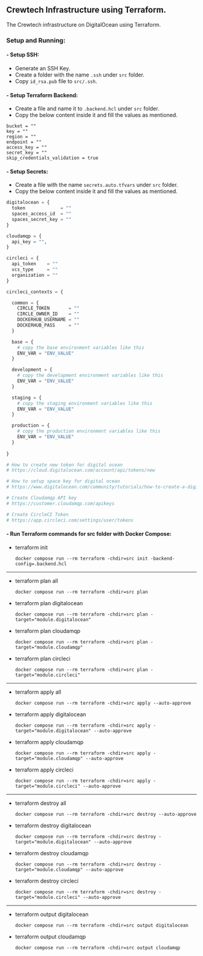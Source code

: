 ## Crewtech Infrastructure using Terraform.

The Crewtech infrastructure on DigitalOcean using Terraform.

### Setup and Running:

#### - Setup SSH:

- Generate an SSH Key.
- Create a folder with the name `.ssh` under `src` folder.
- Copy `id_rsa.pub` file to `src/.ssh`.

#### - Setup Terraform Backend:

- Create a file and name it to `.backend.hcl` under `src` folder.
- Copy the below content inside it and fill the values as mentioned.

```hcl
bucket = ""
key = ""
region = ""
endpoint = ""
access_key = ""
secret_key = ""
skip_credentials_validation = true
```

#### - Setup Secrets:

- Create a file with the name `secrets.auto.tfvars` under `src` folder.
- Copy the below content inside it and fill the values as mentioned.

```terraform
digitalocean = {
  token             = ""
  spaces_access_id  = ""
  spaces_secret_key = ""
}

cloudamqp = {
  api_key = "",
}

circleci = {
  api_token    = ""
  vcs_type     = ""
  organization = ""
}

circleci_contexts = {

  common = {
    CIRCLE_TOKEN       = ""
    CIRCLE_OWNER_ID    = ""
    DOCKERHUB_USERNAME = ""
    DOCKERHUB_PASS     = ""
  }

  base = {
    # copy the base environment variables like this
    ENV_VAR = "ENV_VALUE"
  }

  development = {
    # copy the development environment variables like this
    ENV_VAR = "ENV_VALUE"
  }

  staging = {
    # copy the staging environment variables like this
    ENV_VAR = "ENV_VALUE"
  }

  production = {
    # copy the production environment variables like this
    ENV_VAR = "ENV_VALUE"
  }
  
}

# How to create new token for digital ocean
# https://cloud.digitalocean.com/account/api/tokens/new

# How to setup space key for digital ocean
# https://www.digitalocean.com/community/tutorials/how-to-create-a-digitalocean-space-and-api-key

# Create Cloudamqp API key
# https://customer.cloudamqp.com/apikeys

# Create CircleCI Token
# https://app.circleci.com/settings/user/tokens
```

#### - Run Terraform commands for src folder with Docker Compose:

- terraform init
    ```shell
    docker compose run --rm terraform -chdir=src init -backend-config=.backend.hcl
    ```

---

- terraform plan all
    ```shell
    docker compose run --rm terraform -chdir=src plan
    ```
- terraform plan digitalocean
    ```shell
    docker compose run --rm terraform -chdir=src plan -target="module.digitalocean"
    ```
- terraform plan cloudamqp
    ```shell
    docker compose run --rm terraform -chdir=src plan -target="module.cloudamqp"
    ```
- terraform plan circleci
    ```shell
    docker compose run --rm terraform -chdir=src plan -target="module.circleci"
    ```

--- 
 
- terraform apply all
    ```shell
    docker compose run --rm terraform -chdir=src apply --auto-approve
    ```
- terraform apply digitalocean
    ```shell
    docker compose run --rm terraform -chdir=src apply -target="module.digitalocean" --auto-approve
    ```
- terraform apply cloudamqp
    ```shell
    docker compose run --rm terraform -chdir=src apply -target="module.cloudamqp" --auto-approve
    ```
- terraform apply circleci
    ```shell
    docker compose run --rm terraform -chdir=src apply -target="module.circleci" --auto-approve
    ```

---

- terraform destroy all
    ```shell
    docker compose run --rm terraform -chdir=src destroy --auto-approve
    ```
- terraform destroy digitalocean
    ```shell
    docker compose run --rm terraform -chdir=src destroy -target="module.digitalocean" --auto-approve
    ```
- terraform destroy cloudamqp
    ```shell
    docker compose run --rm terraform -chdir=src destroy -target="module.cloudamqp" --auto-approve
    ```
- terraform destroy circleci
    ```shell
    docker compose run --rm terraform -chdir=src destroy -target="module.circleci" --auto-approve
    ```

---

- terraform output digitalocean
    ```shell
    docker compose run --rm terraform -chdir=src output digitalocean
    ```
- terraform output cloudamqp
    ```shell
    docker compose run --rm terraform -chdir=src output cloudamqp
    ```
  
